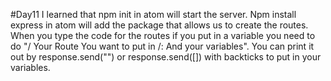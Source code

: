 #Day11
I learned that npm init in atom will start the server. Npm install express in atom will add the package that allows us to create the routes. When you type the code for the routes if you put in a variable you need to do "/ Your Route You want to put in /: And your variables". You can print it out by response.send("") or response.send([]) with backticks to put in your variables.
